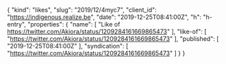 {
  "kind": "likes",
  "slug": "2019/12/4myc7",
  "client_id": "https://indigenous.realize.be",
  "date": "2019-12-25T08:41:00Z",
  "h": "h-entry",
  "properties": {
    "name": [
      "Like of https://twitter.com/Akiora/status/1209284161669865473"
    ],
    "like-of": [
      "https://twitter.com/Akiora/status/1209284161669865473"
    ],
    "published": [
      "2019-12-25T08:41:00Z"
    ],
    "syndication": [
      "https://twitter.com/Akiora/status/1209284161669865473"
    ]
  }
}
